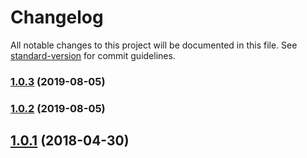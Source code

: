 # Changelog

All notable changes to this project will be documented in this file. See [standard-version](https://github.com/conventional-changelog/standard-version) for commit guidelines.

### [1.0.3](https://github.com/mturco/context-menu/compare/v1.0.2...v1.0.3) (2019-08-05)

### [1.0.2](https://github.com/mturco/context-menu/compare/v1.0.1...v1.0.2) (2019-08-05)

<a name="1.0.1"></a>

## [1.0.1](https://github.com/mturco/context-menu/compare/v1.0.0...v1.0.1) (2018-04-30)
